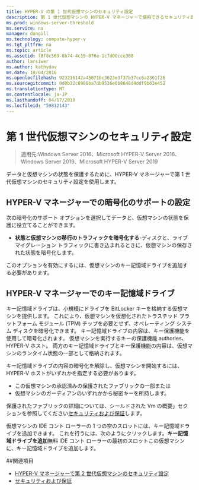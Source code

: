 ```yaml
---
title: HYPER-V の第 1 世代仮想マシンのセキュリティ設定
description: 第 1 世代仮想マシンの HYPER-V マネージャーで使用できるセキュリティ設定について説明します
ms.prod: windows-server-threshold
ms.service: na
manager: dongill
ms.technology: compute-hyper-v
ms.tgt_pltfrm: na
ms.topic: article
ms.assetid: f8f8c569-8b74-4c19-876e-1c7d00cce308
author: larsiwer
ms.author: kathydav
ms.date: 10/04/2016
ms.openlocfilehash: 923216142a45071bc3623e3f37b37cc6a2361f26
ms.sourcegitcommit: 0d0b32c8986ba7db9536e0b8648d4ddf9b03e452
ms.translationtype: MT
ms.contentlocale: ja-JP
ms.lasthandoff: 04/17/2019
ms.locfileid: "59812143"
---
```

# <a name="generation-1-virtual-machine-security-settings"></a>第 1 世代仮想マシンのセキュリティ設定

>適用先:Windows Server 2016、Microsoft HYPER-V Server 2016、Windows Server 2019、Microsoft HYPER-V Server 2019

データと仮想マシンの状態を保護するために、HYPER-V マネージャーで第 1 世代仮想マシンのセキュリティ設定を使用します。

## <a name="encryption-support-settings-in-hyper-v-manager"></a>HYPER-V マネージャーでの暗号化のサポートの設定

次の暗号化のサポート オプションを選択してデータと、仮想マシンの状態を保護に役立てることができます。

- **状態と仮想マシンの移行のトラフィックを暗号化する**-ディスクと、ライブ マイグレーション トラフィックに書き込まれるときに、仮想マシンの保存された状態を暗号化します。

このオプションを有効にするには、仮想マシンのキー記憶域ドライブを追加する必要があります。

## <a name="key-storage-drive-in-hyper-v-manager"></a>HYPER-V マネージャーでのキー記憶域ドライブ

キー記憶域ドライブは、小規模にドライブを BitLocker キーを格納する仮想マシンを提供します。 これにより、仮想マシンを仮想化されたトラステッド プラットフォーム モジュール (TPM) チップを必要とせず、オペレーティング システム ディスクを暗号化できます。 キー記憶域ドライブの内容は、キー保護機能を使用して暗号化されます。 仮想マシンを実行するキーの保護機能 authories、HYPER-V ホスト。 両方のキー記憶域ドライブとキー保護機能の内容は、仮想マシンのランタイム状態の一部として格納されます。

キー記憶域ドライブの内容の暗号化を解除し、仮想マシンを開始するには、HYPER-V ホストがいずれかを指定する必要があります。

- この仮想マシンの承認済みの保護されたファブリックの一部または
- 仮想マシンのガーディアンのいずれかから秘密キーを所持します。

保護されたファブリックの詳細については、シールドされた Vm の概要」セクションを参照してください[セキュリティおよび保証](../../../security/Security-and-Assurance.md)します。

仮想マシンの IDE コント ローラーの 1 つの空のスロットには、キー記憶域ドライブを追加できます。 これを行うには、次のようにクリックします。**キー記憶域ドライブを追加**無料 IDE コント ローラーの最初のスロットこの仮想マシンに、キー記憶域ドライブを追加します。

##<a name="see-also"></a>関連項目

- [HYPER-V マネージャーで第 2 世代仮想マシンのセキュリティ設定](Generation-2-virtual-machine-security-settings-for-hyper-v.md)
- [セキュリティおよび保証](../../../security/Security-and-Assurance.md)